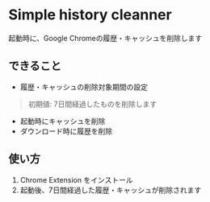 # Simple history cleanner

起動時に、Google Chromeの履歴・キャッシュを削除します

## できること

* 履歴・キャッシュの削除対象期間の設定
> 初期値: 7日間経過したものを削除します

* 起動時にキャッシュを削除
* ダウンロード時に履歴を削除

## 使い方

1. Chrome Extension をインストール
1. 起動後、7日間経過した履歴・キャッシュが削除されます
